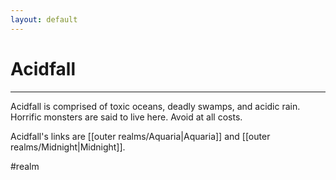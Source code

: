 ```yaml
---
layout: default
---
```


# Acidfall
---

Acidfall is comprised of toxic oceans, deadly swamps, and acidic rain. Horrific monsters are said to live here. Avoid at all costs.

Acidfall's links are [[outer realms/Aquaria|Aquaria]] and [[outer realms/Midnight|Midnight]].

#realm